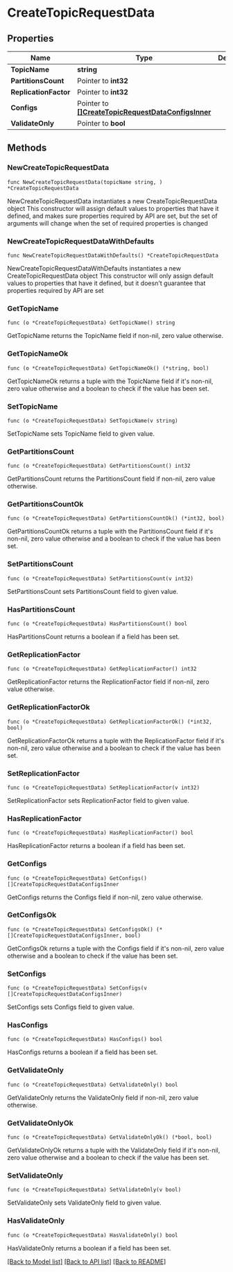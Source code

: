 # CreateTopicRequestData

## Properties

Name | Type | Description | Notes
------------ | ------------- | ------------- | -------------
**TopicName** | **string** |  | 
**PartitionsCount** | Pointer to **int32** |  | [optional] 
**ReplicationFactor** | Pointer to **int32** |  | [optional] 
**Configs** | Pointer to [**[]CreateTopicRequestDataConfigsInner**](CreateTopicRequestDataConfigsInner.md) |  | [optional] 
**ValidateOnly** | Pointer to **bool** |  | [optional] 

## Methods

### NewCreateTopicRequestData

`func NewCreateTopicRequestData(topicName string, ) *CreateTopicRequestData`

NewCreateTopicRequestData instantiates a new CreateTopicRequestData object
This constructor will assign default values to properties that have it defined,
and makes sure properties required by API are set, but the set of arguments
will change when the set of required properties is changed

### NewCreateTopicRequestDataWithDefaults

`func NewCreateTopicRequestDataWithDefaults() *CreateTopicRequestData`

NewCreateTopicRequestDataWithDefaults instantiates a new CreateTopicRequestData object
This constructor will only assign default values to properties that have it defined,
but it doesn't guarantee that properties required by API are set

### GetTopicName

`func (o *CreateTopicRequestData) GetTopicName() string`

GetTopicName returns the TopicName field if non-nil, zero value otherwise.

### GetTopicNameOk

`func (o *CreateTopicRequestData) GetTopicNameOk() (*string, bool)`

GetTopicNameOk returns a tuple with the TopicName field if it's non-nil, zero value otherwise
and a boolean to check if the value has been set.

### SetTopicName

`func (o *CreateTopicRequestData) SetTopicName(v string)`

SetTopicName sets TopicName field to given value.


### GetPartitionsCount

`func (o *CreateTopicRequestData) GetPartitionsCount() int32`

GetPartitionsCount returns the PartitionsCount field if non-nil, zero value otherwise.

### GetPartitionsCountOk

`func (o *CreateTopicRequestData) GetPartitionsCountOk() (*int32, bool)`

GetPartitionsCountOk returns a tuple with the PartitionsCount field if it's non-nil, zero value otherwise
and a boolean to check if the value has been set.

### SetPartitionsCount

`func (o *CreateTopicRequestData) SetPartitionsCount(v int32)`

SetPartitionsCount sets PartitionsCount field to given value.

### HasPartitionsCount

`func (o *CreateTopicRequestData) HasPartitionsCount() bool`

HasPartitionsCount returns a boolean if a field has been set.

### GetReplicationFactor

`func (o *CreateTopicRequestData) GetReplicationFactor() int32`

GetReplicationFactor returns the ReplicationFactor field if non-nil, zero value otherwise.

### GetReplicationFactorOk

`func (o *CreateTopicRequestData) GetReplicationFactorOk() (*int32, bool)`

GetReplicationFactorOk returns a tuple with the ReplicationFactor field if it's non-nil, zero value otherwise
and a boolean to check if the value has been set.

### SetReplicationFactor

`func (o *CreateTopicRequestData) SetReplicationFactor(v int32)`

SetReplicationFactor sets ReplicationFactor field to given value.

### HasReplicationFactor

`func (o *CreateTopicRequestData) HasReplicationFactor() bool`

HasReplicationFactor returns a boolean if a field has been set.

### GetConfigs

`func (o *CreateTopicRequestData) GetConfigs() []CreateTopicRequestDataConfigsInner`

GetConfigs returns the Configs field if non-nil, zero value otherwise.

### GetConfigsOk

`func (o *CreateTopicRequestData) GetConfigsOk() (*[]CreateTopicRequestDataConfigsInner, bool)`

GetConfigsOk returns a tuple with the Configs field if it's non-nil, zero value otherwise
and a boolean to check if the value has been set.

### SetConfigs

`func (o *CreateTopicRequestData) SetConfigs(v []CreateTopicRequestDataConfigsInner)`

SetConfigs sets Configs field to given value.

### HasConfigs

`func (o *CreateTopicRequestData) HasConfigs() bool`

HasConfigs returns a boolean if a field has been set.

### GetValidateOnly

`func (o *CreateTopicRequestData) GetValidateOnly() bool`

GetValidateOnly returns the ValidateOnly field if non-nil, zero value otherwise.

### GetValidateOnlyOk

`func (o *CreateTopicRequestData) GetValidateOnlyOk() (*bool, bool)`

GetValidateOnlyOk returns a tuple with the ValidateOnly field if it's non-nil, zero value otherwise
and a boolean to check if the value has been set.

### SetValidateOnly

`func (o *CreateTopicRequestData) SetValidateOnly(v bool)`

SetValidateOnly sets ValidateOnly field to given value.

### HasValidateOnly

`func (o *CreateTopicRequestData) HasValidateOnly() bool`

HasValidateOnly returns a boolean if a field has been set.


[[Back to Model list]](../README.md#documentation-for-models) [[Back to API list]](../README.md#documentation-for-api-endpoints) [[Back to README]](../README.md)


